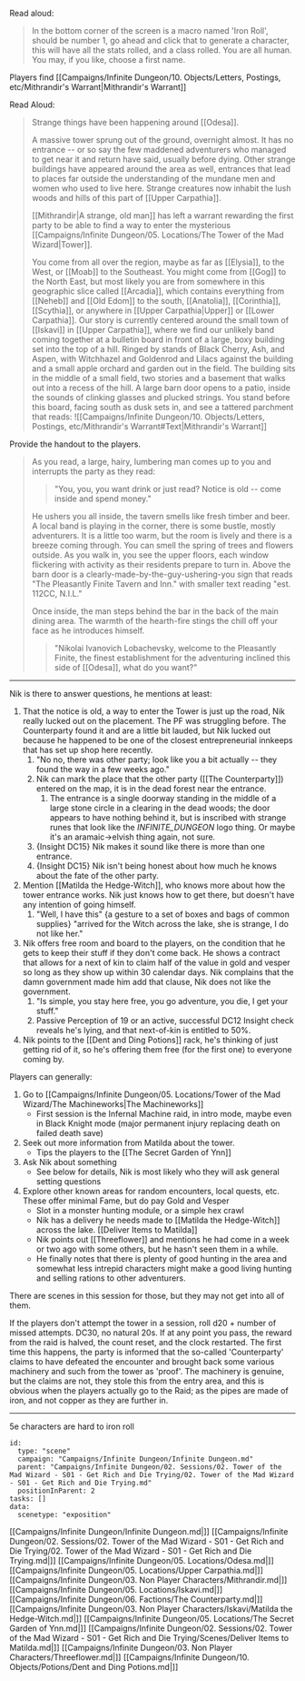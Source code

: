 Read aloud:

> In the bottom corner of the screen is a macro named 'Iron Roll', should be number 1, go ahead and click that to generate a character, this will have all the stats rolled, and a class rolled. You are all human. You may, if you like, choose a first name.

Players find [[Campaigns/Infinite Dungeon/10. Objects/Letters, Postings, etc/Mithrandir's Warrant|Mithrandir's Warrant]]

Read Aloud:

> Strange things have been happening around [[Odesa]].
>
> A massive tower sprung out of the ground, overnight almost. It has no entrance -- or so say the few maddened adventurers who managed to get near it and return have said, usually before dying. Other strange buildings have appeared around the area as well, entrances that lead to places far outside the understanding of the mundane men and women who used to live here. Strange creatures now inhabit the lush woods and hills of this part of [[Upper Carpathia]].
> 
> [[Mithrandir|A strange, old man]] has left a warrant rewarding the first party to be able to find a way to enter the mysterious [[Campaigns/Infinite Dungeon/05. Locations/The Tower of the Mad Wizard|Tower]].
>
> You come from all over the region, maybe as far as [[Elysia]], to the West, or [[Moab]] to the Southeast. You might come from [[Gog]] to the North East,  but most likely you are from somewhere in this geographic slice called [[Arcadia]], which contains everything from [[Neheb]] and [[Old Edom]] to the south, [[Anatolia]], [[Corinthia]], [[Scythia]], or anywhere in [[Upper Carpathia|Upper]] or [[Lower Carpathia]]. Our story is currently centered around the small town of [[Iskavi]] in [[Upper Carpathia]], where we find our unlikely band coming together at a bulletin board in front of a large, boxy building set into the top of a hill. Ringed by stands of Black Cherry, Ash, and Aspen, with Witchhazel and Goldenrod and Lilacs against the building and a small apple orchard and garden out in the field. The building sits in the middle of a small field, two stories and a basement that walks out into a recess of the hill. A large barn door opens to a patio, inside the sounds of clinking glasses and plucked strings. You stand before this board, facing south as dusk sets in, and see a tattered parchment that reads:
> ![[Campaigns/Infinite Dungeon/10. Objects/Letters, Postings, etc/Mithrandir's Warrant#Text|Mithrandir's Warrant]]

Provide the handout to the players.

> As you read, a large, hairy, lumbering man comes up to you and interrupts the party as they read: 
>
>> "You, you, you want drink or just read? Notice is old -- come inside and spend money." 
>
> He ushers you all inside, the tavern smells like fresh timber and beer. A local band is playing in the corner, there is some bustle, mostly adventurers. It is a little too warm, but the room is lively and there is a breeze coming through. You can smell the spring of trees and flowers outside. As you walk in, you see the upper floors, each window flickering with activity as their residents prepare to turn in. Above the barn door is a clearly-made-by-the-guy-ushering-you sign that reads "The Pleasantly Finite Tavern and Inn." with smaller text reading "est. 112CC, N.I.L."
> 
> Once inside, the man steps behind the bar in the back of the main dining area. The warmth of the hearth-fire stings the chill off your face as he introduces himself.
> 
> > "Nikolai Ivanovich Lobachevsky, welcome to the Pleasantly Finite, the finest establishment for the adventuring inclined this side of [[Odesa]], what do you want?"

----

Nik is there to answer questions, he mentions at least:

1. That the notice is old, a way to enter the Tower is just up the road, Nik really lucked out on the placement. The PF was struggling before. The Counterparty found it and are a little bit lauded, but Nik lucked out because he happened to be one of the closest entrepreneurial innkeeps that has set up shop here recently.
	1. "No no, there was other party; look like you a bit actually -- they found the way in a few weeks ago."
	2. Nik can mark the place that the other party ([[The Counterparty]]) entered on the map, it is in the dead forest near the entrance.
		1. The entrance is a single doorway standing in the middle of a large stone circle in a clearing in the dead woods; the door appears to have nothing behind it, but is inscribed with strange runes that look like the _INFINITE_DUNGEON_ logo thing. Or maybe it's an aramaic->elvish thing again, not sure.
	3. {Insight DC15} Nik makes it sound like there is more than one entrance.
	4. {Insight DC15} Nik isn't being honest about how much he knows about the fate of the other party.
2. Mention [[Matilda the Hedge-Witch]], who knows more about how the tower entrance works. Nik just knows how to get there, but doesn't have any intention of going himself.
	1. "Well, I have this" {a gesture to a set of boxes and bags of common supplies} "arrived for the Witch across the lake, she is strange, I do not like her."
3. Nik offers free room and board to the players, on the condition that he gets to keep their stuff if they don't come back. He shows a contract that allows for a next of kin to claim half of the value in gold and vesper so long as they show up within 30 calendar days. Nik complains that the damn government made him add that clause, Nik does not like the government.
	1. "Is simple, you stay here free, you go adventure, you die, I get your stuff."
	2. Passive Perception of 19 or an active, successful DC12 Insight check reveals he's lying, and that next-of-kin is entitled to 50%.
4. Nik points to the [[Dent and Ding Potions]] rack, he's thinking of just getting rid of it, so he's offering them free (for the first one) to everyone coming by.

Players can generally:

1. Go to [[Campaigns/Infinite Dungeon/05. Locations/Tower of the Mad Wizard/The Machineworks|The Machineworks]]
    - First session is the Infernal Machine raid, in intro mode, maybe even in Black Knight mode (major permanent injury replacing death on failed death save)
2. Seek out more information from Matilda about the tower.
    - Tips the players to the [[The Secret Garden of Ynn]]
3. Ask Nik about something
    - See below for details, Nik is most likely who they will ask general setting questions
4. Explore other known areas for random encounters, local quests, etc. These offer minimal Fame, but do pay Gold and Vesper
    - Slot in a monster hunting module, or a simple hex crawl
    - Nik has a delivery he needs made to [[Matilda the Hedge-Witch]] across the lake. [[Deliver Items to Matilda]]
    - Nik points out [[Threeflower]] and mentions he had come in a week or two ago with some others, but he hasn't seen them in a while.
    - He finally notes that there is plenty of good hunting in the area and somewhat less intrepid characters might make a good living hunting and selling rations to other adventurers.

There are scenes in this session for those, but they may not get into all of them.

If the players don't attempt the tower in a session, roll d20 + number of missed attempts. DC30, no natural 20s. If at any point you pass, the reward from the raid is halved, the count reset, and the clock restarted. The first time this happens, the party is informed that the so-called 'Counterparty' claims to have defeated the encounter and brought back some various machinery and such from the tower as 'proof'. The machinery is genuine, but the claims are not, they stole this from the entry area, and this is obvious when the players actually go to the Raid; as the pipes are made of iron, and not copper as they are further in.

----

5e characters are hard to iron roll

```RpgManager4
id: 
  type: "scene"
  campaign: "Campaigns/Infinite Dungeon/Infinite Dungeon.md"
  parent: "Campaigns/Infinite Dungeon/02. Sessions/02. Tower of the Mad Wizard - S01 - Get Rich and Die Trying/02. Tower of the Mad Wizard - S01 - Get Rich and Die Trying.md"
  positionInParent: 2
tasks: []
data: 
  scenetype: "exposition"
```

[[Campaigns/Infinite Dungeon/Infinite Dungeon.md|]]
[[Campaigns/Infinite Dungeon/02. Sessions/02. Tower of the Mad Wizard - S01 - Get Rich and Die Trying/02. Tower of the Mad Wizard - S01 - Get Rich and Die Trying.md|]]
[[Campaigns/Infinite Dungeon/05. Locations/Odesa.md|]]
[[Campaigns/Infinite Dungeon/05. Locations/Upper Carpathia.md|]]
[[Campaigns/Infinite Dungeon/03. Non Player Characters/Mithrandir.md|]]
[[Campaigns/Infinite Dungeon/05. Locations/Iskavi.md|]]
[[Campaigns/Infinite Dungeon/06. Factions/The Counterparty.md|]]
[[Campaigns/Infinite Dungeon/03. Non Player Characters/Iskavi/Matilda the Hedge-Witch.md|]]
[[Campaigns/Infinite Dungeon/05. Locations/The Secret Garden of Ynn.md|]]
[[Campaigns/Infinite Dungeon/02. Sessions/02. Tower of the Mad Wizard - S01 - Get Rich and Die Trying/Scenes/Deliver Items to Matilda.md|]]
[[Campaigns/Infinite Dungeon/03. Non Player Characters/Threeflower.md|]]
[[Campaigns/Infinite Dungeon/10. Objects/Potions/Dent and Ding Potions.md|]]